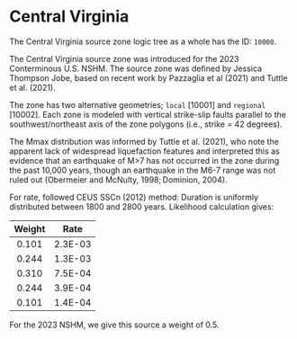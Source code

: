# Central Virginia

The Central Virginia source zone logic tree as a whole has the ID: `10000`.

The Central Virginia source zone was introduced for the 2023 Conterminous U.S. NSHM.
The source zone was defined by Jessica Thompson Jobe, based on recent work by
Pazzaglia et al (2021) and Tuttle et al. (2021). 


The zone has two alternative geometries; `local` [10001] and `regional` [10002]. Each zone
is modeled with vertical strike-slip faults parallel to the southwest/northeast axis of the
zone polygons (i.e., strike = 42 degrees).


The Mmax distribution was informed by Tuttle et al. (2021), who note the apparent lack of
widespread liquefaction features and interpreted this as evidence that an earthquake of M>7
has not occurred in the zone during the past 10,000 years, though an earthquake in the M6-7
range was not ruled out (Obermeier and McNulty, 1998; Dominion, 2004).

For rate, followed CEUS SSCn (2012) method: Duration is uniformly distributed between 
1800 and 2800 years. Likelihood calculation gives: 

|Weight | Rate     |
|:-----:|:--------:|
| 0.101 | 2.3E-03  |                    
| 0.244 | 1.3E-03  |                  
| 0.310 | 7.5E-04  |                   
| 0.244 | 3.9E-04  |
| 0.101 | 1.4E-04  |

For the 2023 NSHM, we give this source a weight of 0.5.
